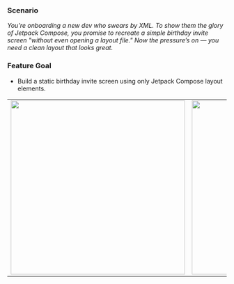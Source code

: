### Scenario

*You’re onboarding a new dev who swears by XML. To show them the glory of Jetpack Compose, you promise to recreate a simple birthday invite screen "without even opening a layout file." Now the pressure’s on — you need a clean layout that looks great.*

### Feature Goal
- Build a static birthday invite screen using only Jetpack Compose layout elements.

<table>
  <tr>
    <td><img src="https://github.com/user-attachments/assets/1ff7d8bf-2bfb-4d02-ade9-139752e14981" width="400"/></td>
    <td><img src="https://github.com/user-attachments/assets/9dbfaa91-84f8-446d-b841-549d0f4adb36" width="400"/></td>
  </tr>
</table>
